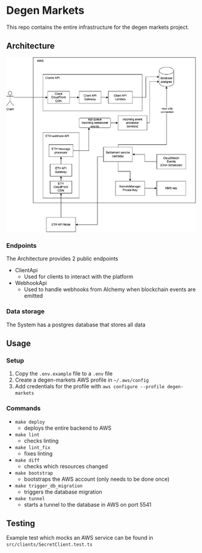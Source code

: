 # Degen Markets

This repo contains the entire infrastructure for the degen markets project.

## Architecture

![](docs/arch-overview.png)

### Endpoints

The Architecture provides 2 public endpoints

* ClientApi
  * Used for clients to interact with the platform
* WebhookApi
  * Used to handle webhooks from Alchemy when blockchain events are emitted

### Data storage

The System has a postgres database that stores all data

## Usage

### Setup

1) Copy the `.env.example` file to a `.env` file
2) Create a degen-markets AWS profile in `~/.aws/config`
3) Add credentials for the profile with `aws configure --profile degen-markets`

### Commands

* `make deploy`
  * deploys the entire backend to AWS
* `make lint`
  * checks linting
* `make lint_fix`
  * fixes linting
* `make diff`
  * checks which resources changed
* `make bootstrap`
  * bootstraps the AWS account (only needs to be done once)
* `make trigger_db_migration`
  * triggers the database migration
* `make tunnel`
  * starts a tunnel to the database in AWS on port 5541

## Testing

Example test which mocks an AWS service can be found in `src/clients/SecretClient.test.ts`